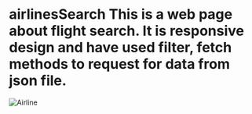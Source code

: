 # airlinesSearch This is a web page about flight search. It is responsive design and have used filter, fetch methods to request for data from json file. 
![Airline](https://user-images.githubusercontent.com/43857046/124591286-c1470c00-de79-11eb-8798-2d119827fde2.png)
